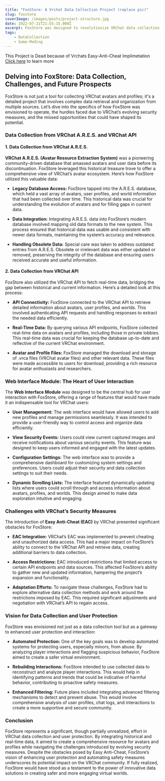 ```yaml
---
title: "FoxStore: A Vrchat Data Collection Project (replace pic)"
slug: foxstore
coverImage: /images/posts/project-structure.jpg
date: 2022-07-21T21:55:15.000Z
excerpt: FoxStore was designed to revolutionize VRChat data collection by integrating legacy data from the A.R.E.S.
tags:
    - DataCollection
    - Game-Moding
---
```


<script>
  import Callout from "$lib/components/molecules/Callout.svelte";
  import CodeBlock from "$lib/components/molecules/CodeBlock.svelte";
  import Image from "$lib/components/atoms/Image.svelte";
</script>


<Callout type="warning">
This Project is Dead because of Vrchats Easy-Anti-Cheat Implimetation <a href="https://github.com/NicholasBlackburn1/Fursona-Detector/tree/MAIN-DEV">Click here</a> to learn more
</Callout>

## Delving into FoxStore: Data Collection, Challenges, and Future Prospects

FoxStore is not just a tool for collecting VRChat avatars and profiles; it's a detailed project that involves complex data retrieval and organization from multiple sources. Let’s dive into the specifics of how FoxStore was envisioned to operate, the hurdles faced due to VRChat’s evolving security measures, and the missed opportunities that could have shaped its potential.

### Data Collection from VRChat A.R.E.S. and VRChat API

#### **1. Data Collection from VRChat A.R.E.S.**

**VRChat A.R.E.S. (Avatar Resource Extraction System)** was a pioneering community-driven database that amassed avatars and user data before its discontinuation. FoxStore leveraged this historical treasure trove to offer a comprehensive view of VRChat’s avatar ecosystem. Here’s how FoxStore utilized this valuable data:

- **Legacy Database Access:** FoxStore tapped into the A.R.E.S. database, which held a vast array of avatars, user profiles, and world information that had been collected over time. This historical data was crucial for understanding the evolution of avatars and for filling gaps in current data.

- **Data Integration:** Integrating A.R.E.S. data into FoxStore’s modern database involved mapping old data formats to the new system. This process ensured that historical data was usable and consistent with newer data formats, maintaining the system’s accuracy and relevance.

- **Handling Obsolete Data:** Special care was taken to address outdated entries from A.R.E.S. Obsolete or irrelevant data was either updated or removed, preserving the integrity of the database and ensuring users received accurate and useful information.

#### **2. Data Collection from VRChat API**

FoxStore also utilized the VRChat API to fetch real-time data, bridging the gap between historical and current information. Here’s a detailed look at this process:

- **API Connectivity:** FoxStore connected to the VRChat API to retrieve detailed information about avatars, user profiles, and worlds. This involved authenticating API requests and handling responses to extract the needed data efficiently.

- **Real-Time Data:** By querying various API endpoints, FoxStore collected real-time data on avatars and profiles, including those in private lobbies. This real-time data was crucial for keeping the database up-to-date and reflective of the current VRChat environment.

- **Avatar and Profile Files:** FoxStore managed the download and storage of .vrca files (VRChat avatar files) and other relevant data. These files were made accessible to users for download, providing a rich resource for avatar enthusiasts and researchers.

### Web Interface Module: The Heart of User Interaction

The **Web Interface Module** was designed to be the central hub for user interaction with FoxStore, offering a range of features that would have made it an indispensable tool for VRChat users:

- **User Management:** The web interface would have allowed users to add new profiles and manage permissions seamlessly. It was intended to provide a user-friendly way to control access and organize data efficiently.

- **View Security Events:** Users could view current captured images and receive notifications about various security events. This feature was designed to keep users informed and engaged with the latest updates.

- **Configuration Settings:** The web interface was to provide a comprehensive dashboard for customizing system settings and preferences. Users could adjust their security and data collection settings to suit their needs.

- **Dynamic Scrolling Lists:** The interface featured dynamically updating lists where users could scroll through and access information about avatars, profiles, and worlds. This design aimed to make data exploration intuitive and engaging.

### Challenges with VRChat’s Security Measures

The introduction of **Easy Anti-Cheat (EAC)** by VRChat presented significant obstacles for FoxStore:

- **EAC Integration:** VRChat’s EAC was implemented to prevent cheating and unauthorized data access. This had a major impact on FoxStore’s ability to connect to the VRChat API and retrieve data, creating additional barriers to data collection.

- **Access Restrictions:** EAC introduced restrictions that limited access to certain API endpoints and data sources. This affected FoxStore’s ability to gather new and updated information, hampering the project’s expansion and functionality.

- **Adaptation Efforts:** To navigate these challenges, FoxStore had to explore alternative data collection methods and work around the restrictions imposed by EAC. This required significant adjustments and negotiation with VRChat’s API to regain access.

### Vision for Data Collection and User Protection

FoxStore was envisioned not just as a data collection tool but as a gateway to enhanced user protection and interaction:

- **Automated Protection:** One of the key goals was to develop automated systems for protecting users, especially minors, from abuse. By analyzing player interactions and flagging suspicious behavior, FoxStore aimed to create a safer virtual environment.

- **Rebuilding Interactions:** FoxStore intended to use collected data to reconstruct and analyze player interactions. This would help in identifying patterns and trends that could be indicative of harmful behavior, contributing to proactive safety measures.

- **Enhanced Filtering:** Future plans included integrating advanced filtering mechanisms to detect and prevent abuse. This would involve comprehensive analysis of user profiles, chat logs, and interactions to create a more supportive and secure community.

### Conclusion

FoxStore represents a significant, though partially unrealized, effort in VRChat data collection and user protection. By integrating historical and real-time data, it aimed to create a comprehensive resource for avatars and profiles while navigating the challenges introduced by evolving security measures. Despite the obstacles posed by Easy Anti-Cheat, FoxStore’s vision of enhancing user protection and automating safety measures underscores its potential impact on the VRChat community. If fully realized, FoxStore would have stood as a testament to the power of innovative data solutions in creating safer and more engaging virtual worlds.